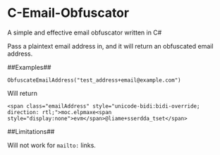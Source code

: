 # C-Email-Obfuscator
A simple and effective email obfuscator written in C#

Pass a plaintext email address in, and it will return an obfuscated email address.


##Examples##

`ObfuscateEmailAddress("test_address+email@example.com")`

Will return

`<span class="emailAddress" style="unicode-bidi:bidi-override; direction: rtl;">moc.elpmaxe<span style="display:none">evm</span>@liame+sserdda_tset</span>`

##Limitations##

Will not work for `mailto:` links.
